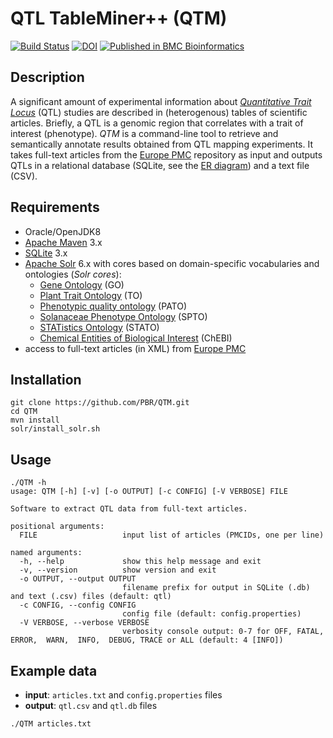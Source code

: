 # QTL TableMiner++ (QTM)

[![Build Status](https://travis-ci.org/candYgene/QTM.svg?branch=dev)](https://travis-ci.org/candYgene/QTM)
 [![DOI](https://zenodo.org/badge/85691450.svg)](https://doi.org/10.5281/zenodo.1193639)
[![Published in BMC Bioinformatics](https://img.shields.io/badge/published%20in-BMC%20Bioinformatics-blue.svg)](https://doi.org/10.1186/s12859-018-2165-7)

## Description
A significant amount of experimental information about [_Quantitative Trait Locus_](https://en.wikipedia.org/wiki/Quantitative_trait_locus) (QTL) studies are described in (heterogenous) tables of scientific articles. Briefly, a QTL is a genomic region that correlates with a trait of interest (phenotype). _QTM_ is a command-line tool to retrieve and semantically annotate results obtained from QTL mapping experiments. It takes full-text articles from the [Europe PMC](https://europepmc.org/) repository as input and outputs QTLs in a relational database (SQLite, see the [ER diagram](doc/ER_diagram.png)) and a text file (CSV).

## Requirements

* Oracle/OpenJDK8
* [Apache Maven](https://maven.apache.org/) 3.x
* [SQLite](https://sqlite.org/) 3.x
* [Apache Solr](https://lucene.apache.org/solr/) 6.x with cores based on domain-specific vocabularies and ontologies (_Solr cores_):
  * [Gene Ontology](http://www.ontobee.org/ontology/GO) (GO)
  * [Plant Trait Ontology](http://www.ontobee.org/ontology/TO) (TO)
  * [Phenotypic quality ontology](http://www.ontobee.org/ontology/PATO) (PATO)
  * [Solanaceae Phenotype Ontology](http://purl.bioontology.org/ontology/SPTO) (SPTO)
  * [STATistics Ontology](http://www.ontobee.org/ontology/STATO) (STATO)
  * [Chemical Entities of Biological Interest](https://www.ebi.ac.uk/chebi/) (ChEBI)
* access to full-text articles (in XML) from [Europe PMC](https://europepmc.org/)

## Installation

```
git clone https://github.com/PBR/QTM.git
cd QTM
mvn install
solr/install_solr.sh
```

## Usage

```
./QTM -h
usage: QTM [-h] [-v] [-o OUTPUT] [-c CONFIG] [-V VERBOSE] FILE

Software to extract QTL data from full-text articles.

positional arguments:
  FILE                   input list of articles (PMCIDs, one per line)

named arguments:
  -h, --help             show this help message and exit
  -v, --version          show version and exit
  -o OUTPUT, --output OUTPUT
                         filename prefix for output in SQLite (.db) and text (.csv) files (default: qtl)
  -c CONFIG, --config CONFIG
                         config file (default: config.properties)
  -V VERBOSE, --verbose VERBOSE
                         verbosity console output: 0-7 for OFF, FATAL,  ERROR,  WARN,  INFO,  DEBUG, TRACE or ALL (default: 4 [INFO])
```

## Example data

- **input**: `articles.txt` and `config.properties` files
- **output**: `qtl.csv` and `qtl.db` files

```
./QTM articles.txt
```
